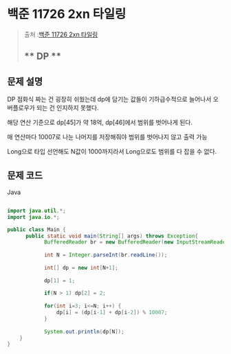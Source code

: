 # 백준 11726 2xn 타일링
>  출처 :[백준 11726 2xn 타일링](https://www.acmicpc.net/problem/11726)
> 
>  ## ** DP **

## 문제 설명

DP 점화식 짜는 건 굉장히 쉬웠는데 dp에 담기는 값들이 기하급수적으로 늘어나서 오버플로우가 되는 건 인지하지 못했다.

해당 연산 기준으로 dp[45]가 약 18억, dp[46]에서 범위를 벗어나게 된다.

매 연산마다 10007로 나눈 나머지를 저장해줘야 범위를 벗어나지 않고 출력 가능

Long으로 타입 선언해도 N값이 1000까지라서 Long으로도 범위를 다 잡을 수 없다.

## 문제 코드
Java
```java

import java.util.*;
import java.io.*;

public class Main {
	  public static void main(String[] args) throws Exception{
	        BufferedReader br = new BufferedReader(new InputStreamReader(System.in));
	    
	        int N = Integer.parseInt(br.readLine());
	        
	        int[] dp = new int[N+1];
	        
	        dp[1] = 1;
	        
	        if(N > 1) dp[2] = 2;
	        
	        for(int i=3; i<=N; i++) {
	        	dp[i] = (dp[i-1] + dp[i-2]) % 10007;
	        }
	        
	        System.out.println(dp[N]);
	}
}
